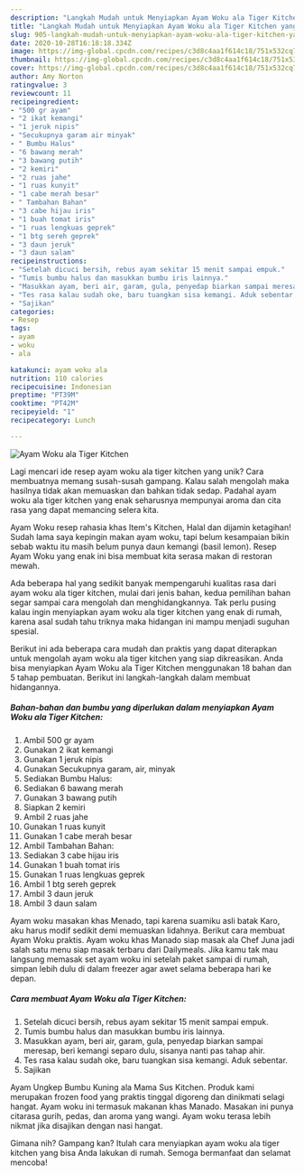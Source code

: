 ```yaml
---
description: "Langkah Mudah untuk Menyiapkan Ayam Woku ala Tiger Kitchen yang Bikin Ngiler"
title: "Langkah Mudah untuk Menyiapkan Ayam Woku ala Tiger Kitchen yang Bikin Ngiler"
slug: 905-langkah-mudah-untuk-menyiapkan-ayam-woku-ala-tiger-kitchen-yang-bikin-ngiler
date: 2020-10-28T16:18:18.334Z
image: https://img-global.cpcdn.com/recipes/c3d8c4aa1f614c18/751x532cq70/ayam-woku-ala-tiger-kitchen-foto-resep-utama.jpg
thumbnail: https://img-global.cpcdn.com/recipes/c3d8c4aa1f614c18/751x532cq70/ayam-woku-ala-tiger-kitchen-foto-resep-utama.jpg
cover: https://img-global.cpcdn.com/recipes/c3d8c4aa1f614c18/751x532cq70/ayam-woku-ala-tiger-kitchen-foto-resep-utama.jpg
author: Amy Norton
ratingvalue: 3
reviewcount: 11
recipeingredient:
- "500 gr ayam"
- "2 ikat kemangi"
- "1 jeruk nipis"
- "Secukupnya garam air minyak"
- " Bumbu Halus"
- "6 bawang merah"
- "3 bawang putih"
- "2 kemiri"
- "2 ruas jahe"
- "1 ruas kunyit"
- "1 cabe merah besar"
- " Tambahan Bahan"
- "3 cabe hijau iris"
- "1 buah tomat iris"
- "1 ruas lengkuas geprek"
- "1 btg sereh geprek"
- "3 daun jeruk"
- "3 daun salam"
recipeinstructions:
- "Setelah dicuci bersih, rebus ayam sekitar 15 menit sampai empuk."
- "Tumis bumbu halus dan masukkan bumbu iris lainnya."
- "Masukkan ayam, beri air, garam, gula, penyedap biarkan sampai meresap, beri kemangi separo dulu, sisanya nanti pas tahap ahir."
- "Tes rasa kalau sudah oke, baru tuangkan sisa kemangi. Aduk sebentar."
- "Sajikan"
categories:
- Resep
tags:
- ayam
- woku
- ala

katakunci: ayam woku ala 
nutrition: 110 calories
recipecuisine: Indonesian
preptime: "PT39M"
cooktime: "PT42M"
recipeyield: "1"
recipecategory: Lunch

---
```



![Ayam Woku ala Tiger Kitchen](https://img-global.cpcdn.com/recipes/c3d8c4aa1f614c18/751x532cq70/ayam-woku-ala-tiger-kitchen-foto-resep-utama.jpg)

Lagi mencari ide resep ayam woku ala tiger kitchen yang unik? Cara membuatnya memang susah-susah gampang. Kalau salah mengolah maka hasilnya tidak akan memuaskan dan bahkan tidak sedap. Padahal ayam woku ala tiger kitchen yang enak seharusnya mempunyai aroma dan cita rasa yang dapat memancing selera kita.

Ayam Woku resep rahasia khas Item&#39;s Kitchen, Halal dan dijamin ketagihan! Sudah lama saya kepingin makan ayam woku, tapi belum kesampaian bikin sebab waktu itu masih belum punya daun kemangi (basil lemon). Resep Ayam Woku yang enak ini bisa membuat kita serasa makan di restoran mewah.

Ada beberapa hal yang sedikit banyak mempengaruhi kualitas rasa dari ayam woku ala tiger kitchen, mulai dari jenis bahan, kedua pemilihan bahan segar sampai cara mengolah dan menghidangkannya. Tak perlu pusing kalau ingin menyiapkan ayam woku ala tiger kitchen yang enak di rumah, karena asal sudah tahu triknya maka hidangan ini mampu menjadi suguhan spesial.


Berikut ini ada beberapa cara mudah dan praktis yang dapat diterapkan untuk mengolah ayam woku ala tiger kitchen yang siap dikreasikan. Anda bisa menyiapkan Ayam Woku ala Tiger Kitchen menggunakan 18 bahan dan 5 tahap pembuatan. Berikut ini langkah-langkah dalam membuat hidangannya.

<!--inarticleads1-->

##### Bahan-bahan dan bumbu yang diperlukan dalam menyiapkan Ayam Woku ala Tiger Kitchen:

1. Ambil 500 gr ayam
1. Gunakan 2 ikat kemangi
1. Gunakan 1 jeruk nipis
1. Gunakan Secukupnya garam, air, minyak
1. Sediakan  Bumbu Halus:
1. Sediakan 6 bawang merah
1. Gunakan 3 bawang putih
1. Siapkan 2 kemiri
1. Ambil 2 ruas jahe
1. Gunakan 1 ruas kunyit
1. Gunakan 1 cabe merah besar
1. Ambil  Tambahan Bahan:
1. Sediakan 3 cabe hijau iris
1. Gunakan 1 buah tomat iris
1. Gunakan 1 ruas lengkuas geprek
1. Ambil 1 btg sereh geprek
1. Ambil 3 daun jeruk
1. Ambil 3 daun salam


Ayam woku masakan khas Menado, tapi karena suamiku asli batak Karo, aku harus modif sedikit demi memuaskan lidahnya. Berikut cara membuat Ayam Woku praktis. Ayam woku khas Manado siap masak ala Chef Juna jadi salah satu menu siap masak terbaru dari Dailymeals. Jika kamu tak mau langsung memasak set ayam woku ini setelah paket sampai di rumah, simpan lebih dulu di dalam freezer agar awet selama beberapa hari ke depan. 

<!--inarticleads2-->

##### Cara membuat Ayam Woku ala Tiger Kitchen:

1. Setelah dicuci bersih, rebus ayam sekitar 15 menit sampai empuk.
1. Tumis bumbu halus dan masukkan bumbu iris lainnya.
1. Masukkan ayam, beri air, garam, gula, penyedap biarkan sampai meresap, beri kemangi separo dulu, sisanya nanti pas tahap ahir.
1. Tes rasa kalau sudah oke, baru tuangkan sisa kemangi. Aduk sebentar.
1. Sajikan


Ayam Ungkep Bumbu Kuning ala Mama Sus Kitchen. Produk kami merupakan frozen food yang praktis tinggal digoreng dan dinikmati selagi hangat. Ayam woku ini termasuk makanan khas Manado. Masakan ini punya citarasa gurih, pedas, dan aroma yang wangi. Ayam woku terasa lebih nikmat jika disajikan dengan nasi hangat. 

Gimana nih? Gampang kan? Itulah cara menyiapkan ayam woku ala tiger kitchen yang bisa Anda lakukan di rumah. Semoga bermanfaat dan selamat mencoba!
